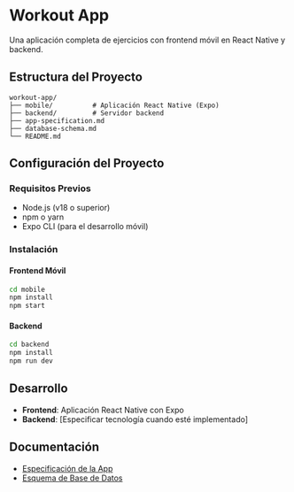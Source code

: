 # Workout App

Una aplicación completa de ejercicios con frontend móvil en React Native y backend.

## Estructura del Proyecto

```
workout-app/
├── mobile/          # Aplicación React Native (Expo)
├── backend/         # Servidor backend
├── app-specification.md
├── database-schema.md
└── README.md
```

## Configuración del Proyecto

### Requisitos Previos

- Node.js (v18 o superior)
- npm o yarn
- Expo CLI (para el desarrollo móvil)

### Instalación

#### Frontend Móvil

```bash
cd mobile
npm install
npm start
```

#### Backend

```bash
cd backend
npm install
npm run dev
```

## Desarrollo

- **Frontend**: Aplicación React Native con Expo
- **Backend**: [Especificar tecnología cuando esté implementado]

## Documentación

- [Especificación de la App](./app-specification.md)
- [Esquema de Base de Datos](./database-schema.md)
